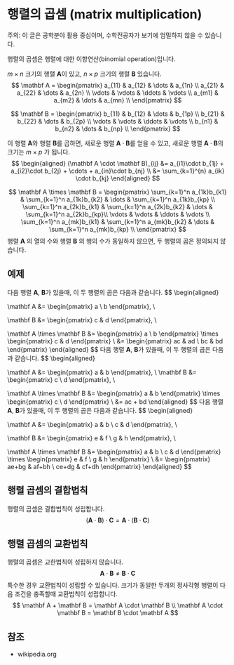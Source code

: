 # 행렬의 곱셈 (matrix multiplication)

주의: 이 글은 공학분야 활용 중심이며, 수학전공자가 보기에 엄밀하지 않을 수 있습니다.

행렬의 곱셈은 행렬에 대한 이항연산(binomial operation)입니다.

$m \times n$ 크기의 행렬 $\mathbf A$이 있고, $n \times p$ 크기의 행렬 $\mathbf B$ 있습니다.
$$
\mathbf A = \begin{pmatrix}
a_{11} & a_{12} & \dots & a_{1n} \\
a_{21} & a_{22} & \dots & a_{2n} \\
\vdots & \vdots & \ddots & \vdots \\
a_{m1} & a_{m2} & \dots & a_{mn} \\
\end{pmatrix}
$$

$$
\mathbf B = \begin{pmatrix}
b_{11} & b_{12} & \dots & b_{1p} \\
b_{21} & b_{22} & \dots & b_{2p} \\
\vdots & \vdots & \ddots & \vdots \\
b_{n1} & b_{n2} & \dots & b_{np} \\
\end{pmatrix}
$$

이 행렬 $\mathbf A$와 행렬 $\mathbf B$를 곱하면, 새로운 행렬 $\mathbf A \cdot \mathbf B$를 얻을 수 있고, 새로운 행렬 $\mathbf A \cdot \mathbf B$의 크기는 $m \times p$ 가 됩니다.
$$
\begin{aligned}
(\mathbf A \cdot \mathbf B)_{ij}
&=
a_{i1}\cdot b_{1j} +
a_{i2}\cdot b_{2j} + \cdots +
a_{in}\cdot b_{nj}
\\
&= \sum_{k=1}^{n} a_{ik} \cdot b_{kj}
\end{aligned}
$$

$$
\mathbf A \times \mathbf B = \begin{pmatrix}
\sum_{k=1}^n a_{1k}b_{k1} & \sum_{k=1}^n a_{1k}b_{k2} & \dots & \sum_{k=1}^n a_{1k}b_{kp} \\
\sum_{k=1}^n a_{2k}b_{k1} & \sum_{k=1}^n a_{2k}b_{k2} & \dots & \sum_{k=1}^n a_{2k}b_{kp}\\
\vdots & \vdots & \ddots & \vdots \\
\sum_{k=1}^n a_{mk}b_{k1} & \sum_{k=1}^n a_{mk}b_{k2} & \dots & \sum_{k=1}^n a_{mk}b_{kp} \\
\end{pmatrix}
$$
행렬 $\mathbf A$ 의 열의 수와 행렬 $\mathbf B$ 의 행의 수가 동일하지 않으면, 두 행렬의 곱은 정의되지 않습니다.

## 예제

다음 행렬 $\mathbf A$, $\mathbf B$가 있을때, 이 두 행렬의 곱은 다음과 같습니다.
$$
\begin{aligned}

\mathbf A &= \begin{pmatrix} a \\ b \end{pmatrix}, \\

\mathbf B &= \begin{pmatrix} c & d \end{pmatrix}, \\


\mathbf A \times \mathbf B &=
\begin{pmatrix} a \\ b \end{pmatrix} \times \begin{pmatrix} c & d \end{pmatrix}
\\
&=
\begin{pmatrix} ac & ad \\ bc & bd \end{pmatrix}
\end{aligned}
$$
다음 행렬 $\mathbf A$, $\mathbf B$가 있을때, 이 두 행렬의 곱은 다음과 같습니다.
$$
\begin{aligned}

\mathbf A &= \begin{pmatrix} a & b \end{pmatrix}, \\
\mathbf B &= \begin{pmatrix} c \\ d \end{pmatrix}, \\

\mathbf A \times \mathbf B &=
\begin{pmatrix} a & b \end{pmatrix} \times \begin{pmatrix} c \\ d \end{pmatrix}
\\
&=
ac + bd
\end{aligned}
$$
다음 행렬 $\mathbf A$, $\mathbf B$가 있을때, 이 두 행렬의 곱은 다음과 같습니다.
$$
\begin{aligned}

\mathbf A &= \begin{pmatrix} a & b \\ c & d \end{pmatrix}, \\

\mathbf B &= \begin{pmatrix} e & f \\ g & h \end{pmatrix}, \\


\mathbf A \times \mathbf B &=
\begin{pmatrix} a & b \\ c & d \end{pmatrix} \times \begin{pmatrix} e & f \\ g & h \end{pmatrix}
\\
&=
\begin{pmatrix} ae+bg & af+bh \\ ce+dg & cf+dh \end{pmatrix}
\end{aligned}
$$

## 행렬 곱셈의 결합법칙

행렬의 곱셈은 결합법칙이 성립합니다.
$$
(\mathbf A \cdot \mathbf B) \cdot \mathbf C =
\mathbf A \cdot (\mathbf B \cdot \mathbf C)
$$

## 행렬 곱셈의 교환법칙

행렬의 곱셈은 교한법칙이 성립하지 않습니다.
$$
\mathbf A \cdot \mathbf B \neq \mathbf B \cdot \mathbf C
$$
특수한 경우 교환법칙이 성립할 수 있습니다. 크기가 동일한 두개의 정사각형 행렬이 다음 조건을 충족할때 교환법칙이 성립합니다.
$$
\mathbf A + \mathbf B = \mathbf A \cdot \mathbf B \\
\mathbf A \cdot \mathbf B = \mathbf B \cdot \mathbf A
$$

## 참조

- wikipedia.org

